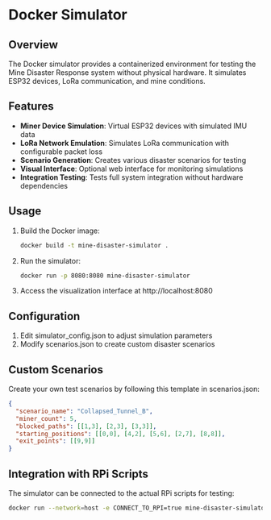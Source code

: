 # Docker Simulator

## Overview
The Docker simulator provides a containerized environment for testing the Mine Disaster Response system without physical hardware. It simulates ESP32 devices, LoRa communication, and mine conditions.

## Features
- **Miner Device Simulation**: Virtual ESP32 devices with simulated IMU data
- **LoRa Network Emulation**: Simulates LoRa communication with configurable packet loss
- **Scenario Generation**: Creates various disaster scenarios for testing
- **Visual Interface**: Optional web interface for monitoring simulations
- **Integration Testing**: Tests full system integration without hardware dependencies

## Usage
1. Build the Docker image:
   ```bash
   docker build -t mine-disaster-simulator .
   ```
2. Run the simulator:
   ```bash
   docker run -p 8080:8080 mine-disaster-simulator
   ```
3. Access the visualization interface at http://localhost:8080

## Configuration
1. Edit simulator_config.json to adjust simulation parameters
2. Modify scenarios.json to create custom disaster scenarios

## Custom Scenarios

Create your own test scenarios by following this template in scenarios.json:

```json
{
  "scenario_name": "Collapsed_Tunnel_B",
  "miner_count": 5,
  "blocked_paths": [[1,3], [2,3], [3,3]],
  "starting_positions": [[0,0], [4,2], [5,6], [2,7], [8,8]],
  "exit_points": [[9,9]]
}
```

## Integration with RPi Scripts
The simulator can be connected to the actual RPi scripts for testing:

```bash
docker run --network=host -e CONNECT_TO_RPI=true mine-disaster-simulator
```

